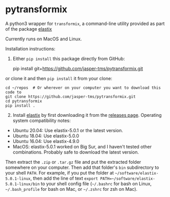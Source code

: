 # pytransformix

A python3 wrapper for `transformix`, a command-line utility provided as part of the package [elastix](https://elastix.lumc.nl/index.php)

Currently runs on MacOS and Linux.

Installation instructions:

1. Either `pip install` this package directly from GitHub:

    pip install git+https://github.com/jasper-tms/pytransformix.git

or clone it and then `pip install` it from your clone:

    cd ~/repos  # Or wherever on your computer you want to download this code to
    git clone https://github.com/jasper-tms/pytransformix.git
    cd pytransformix
    pip install .

2. Install [elastix](https://elastix.lumc.nl/download.php) by first downloading it from the [releases page](https://github.com/SuperElastix/elastix/releases). Operating system compatibility notes:
- Ubuntu 20.04: Use elastix-5.0.1 or the latest version.
- Ubuntu 18.04: Use elastix-5.0.0
- Ubuntu 16.04: Use elastix-4.9.0
- MacOS: elastix-5.0.1 worked on Big Sur, and I haven't tested other combinations. Probably safe to download the latest version.

Then extract the `.zip` or `.tar.gz` file and put the extracted folder somewhere on your computer. Then add that folder's `bin` subdirectory to your shell `PATH`. For example, if you put the folder at `~/software/elastix-5.0.1-linux`, then add the line of text `export PATH=~/software/elastix-5.0.1-linux/bin` to your shell config file (`~/.bashrc` for bash on Linux,  `~/.bash_profile` for bash on Mac, or `~/.zshrc` for zsh on Mac).
